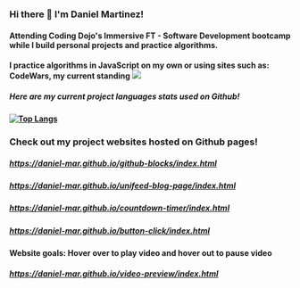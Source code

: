 ### Hi there 👋 I'm Daniel Martinez!
#### Attending Coding Dojo's Immersive FT - Software Development bootcamp while I build personal projects and practice algorithms.
#### I practice algorithms in JavaScript on my own or using sites such as: CodeWars, my current standing <img src="https://www.codewars.com/users/daniel-mar/badges/small">
##### Here are my current project languages stats used on Github!
**[![Top Langs](https://github-readme-stats.vercel.app/api/top-langs/?username=daniel-mar&layout=compact)](https://github.com/daniel-mar/github-readme-stats)**

### Check out my project websites hosted on Github pages! 
##### https://daniel-mar.github.io/github-blocks/index.html
##### https://daniel-mar.github.io/unifeed-blog-page/index.html
##### https://daniel-mar.github.io/countdown-timer/index.html
##### https://daniel-mar.github.io/button-click/index.html
#### Website goals: Hover over to play video and hover out to pause video 
##### https://daniel-mar.github.io/video-preview/index.html

<!--
**daniel-mar/daniel-mar** is a ✨ _special_ ✨ repository because its `README.md` (this file) appears on your GitHub profile.

Here are some ideas to get you started:

- 🔭 I’m currently working on ...
- 🌱 I’m currently learning ...
- 👯 I’m looking to collaborate on ...
- 🤔 I’m looking for help with ...
- 💬 Ask me about ...
- 📫 How to reach me: ...
- 😄 Pronouns: ...
- ⚡ Fun fact: ...
-->
